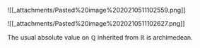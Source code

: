 












![[_attachments/Pasted%20image%2020210511102559.png]]

![[_attachments/Pasted%20image%2020210511102627.png]]

The usual absolute value on ${\mathbb{Q}}$ inherited from ${\mathbb{R}}$ is archimedean.
